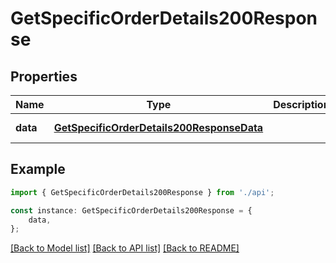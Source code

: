 # GetSpecificOrderDetails200Response


## Properties

Name | Type | Description | Notes
------------ | ------------- | ------------- | -------------
**data** | [**GetSpecificOrderDetails200ResponseData**](GetSpecificOrderDetails200ResponseData.md) |  | [default to undefined]

## Example

```typescript
import { GetSpecificOrderDetails200Response } from './api';

const instance: GetSpecificOrderDetails200Response = {
    data,
};
```

[[Back to Model list]](../README.md#documentation-for-models) [[Back to API list]](../README.md#documentation-for-api-endpoints) [[Back to README]](../README.md)
